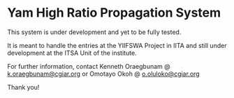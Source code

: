 Yam High Ratio Propagation System
======================================================

This system is under development and yet to be fully tested.

It is meant to handle the entries at the YIIFSWA Project in IITA and still under development at the ITSA Unit of the institute.

For further information, contact Kenneth Oraegbunam @ k.oraegbunam@cgiar.org or Omotayo Okoh @ o.oluloko@cgiar.org

Thank you!
